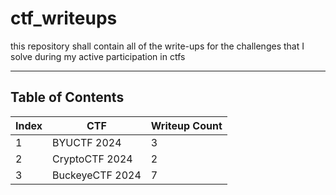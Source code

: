 # ctf_writeups

this repository shall contain all of the write-ups for the challenges that I solve during my active participation in ctfs

---
## Table of Contents
| Index   | CTF   |  Writeup Count
|------------|------------|------------|
| 1 | BYUCTF 2024 | 3 |
| 2 | CryptoCTF 2024 | 2 |
| 3 | BuckeyeCTF 2024 | 7 |